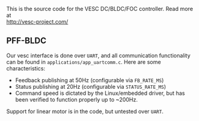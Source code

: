 This is the source code for the VESC DC/BLDC/FOC controller. Read more at  
http://vesc-project.com/

## PFF-BLDC ##

Our vesc interface is done over `UART`, and all communication functionality can be found in `applications/app_uartcomm.c`. Here are some characteristics:

- Feedback publishing at 50Hz (configurable via `FB_RATE_MS`)
- Status publishing at 20Hz (configurable via `STATUS_RATE_MS`)
- Command speed is dictated by the Linux/embedded driver, but has been verified to function properly up to ~200Hz.

Support for linear motor is in the code, but untested over `UART`.

